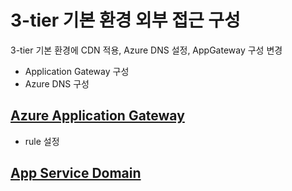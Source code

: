 # 3-tier 기본 환경 외부 접근 구성
3-tier 기본 환경에 CDN 적용, Azure DNS 설정, AppGateway 구성 변경
- Application Gateway 구성
- Azure DNS 구성


## [Azure Application Gateway](./AzureApplicationGateway.md)
- rule 설정  

## [App Service Domain](./AzureAppServiceDomain.md)